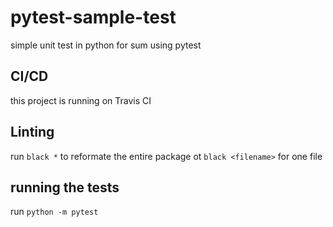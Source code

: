 # pytest-sample-test

simple unit test in python for sum using pytest

## CI/CD
this project is running on Travis CI 


## Linting 
run `black *` to reformate the entire package
ot `black <filename>` for one file


## running the tests
run `python -m pytest`